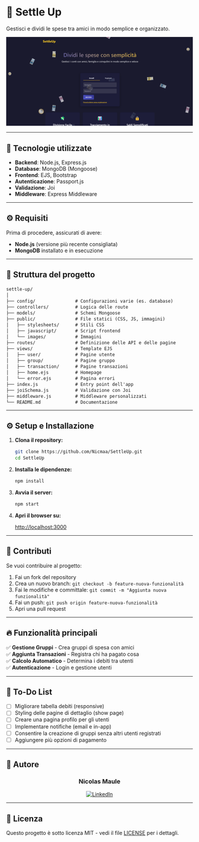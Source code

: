 # 📌 Settle Up  
Gestisci e dividi le spese tra amici in modo semplice e organizzato.   

![Screenshot della web app](public/images/screen-readme.png)

---

## 🚀 Tecnologie utilizzate  
- **Backend**: Node.js, Express.js  
- **Database**: MongoDB (Mongoose)  
- **Frontend**: EJS, Bootstrap  
- **Autenticazione**: Passport.js  
- **Validazione**: Joi  
- **Middleware**: Express Middleware  

---

## ⚙️ Requisiti  

Prima di procedere, assicurati di avere:  

- **Node.js** (versione più recente consigliata)  
- **MongoDB** installato e in esecuzione  

---

## 📂 Struttura del progetto  

```
settle-up/
│
├── config/               # Configurazioni varie (es. database)
├── controllers/          # Logica delle route
├── models/               # Schemi Mongoose
├── public/               # File statici (CSS, JS, immagini)
│   ├── stylesheets/      # Stili CSS
│   ├── javascript/       # Script frontend
│   └── images/           # Immagini
├── routes/               # Definizione delle API e delle pagine
├── views/                # Template EJS
│   ├── user/             # Pagine utente
│   ├── group/            # Pagine gruppo
│   ├── transaction/      # Pagine transazioni
│   ├── home.ejs          # Homepage
│   └── error.ejs         # Pagina errori
├── index.js              # Entry point dell'app
├── joiSchema.js          # Validazione con Joi
├── middleware.js         # Middleware personalizzati
└── README.md             # Documentazione
```

---

## ⚙️ Setup e Installazione

1. **Clona il repository:**

   ```bash
   git clone https://github.com/Nicmaa/SettleUp.git
   cd SettleUp
   ```

2. **Installa le dipendenze:**

   ```bash
   npm install
   ```

3. **Avvia il server:**

   ```bash
   npm start
   ```

5. **Apri il browser su:**
   
   [http://localhost:3000](http://localhost:3000)
   
---

## 🤝 Contributi  

Se vuoi contribuire al progetto:  

1. Fai un fork del repository  
2. Crea un nuovo branch: `git checkout -b feature-nuova-funzionalità`  
3. Fai le modifiche e committale: `git commit -m "Aggiunta nuova funzionalità"`  
4. Fai un push: `git push origin feature-nuova-funzionalità`  
5. Apri una pull request  

---

## 🔥 Funzionalità principali  

✅ **Gestione Gruppi** - Crea gruppi di spesa con amici  
✅ **Aggiunta Transazioni** - Registra chi ha pagato cosa  
✅ **Calcolo Automatico** - Determina i debiti tra utenti  
✅ **Autenticazione** - Login e gestione utenti  

---

## 📌 To-Do List

- [ ] Migliorare tabella debiti (responsive)
- [ ] Styling delle pagine di dettaglio (show page)
- [ ] Creare una pagina profilo per gli utenti
- [ ] Implementare notifiche (email e in-app)
- [ ] Consentire la creazione di gruppi senza altri utenti registrati
- [ ] Aggiungere più opzioni di pagamento

---

## 👤 Autore

</p>
<h3 align="center">Nicolas Maule</h3>
<p align="center">
  <a href="https://linkedin.com/in/nicolas-maule">
    <img src="https://img.shields.io/badge/LinkedIn-0077B5?style=for-the-badge&logo=linkedin&logoColor=white" alt="LinkedIn">
  </a>
</p>

---

## 📄 Licenza

Questo progetto è sotto licenza MIT - vedi il file [LICENSE](LICENSE) per i dettagli.
